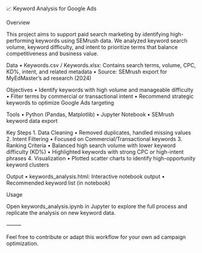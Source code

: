 📈 Keyword Analysis for Google Ads

Overview

This project aims to support paid search marketing by identifying high-performing keywords using SEMrush data. We analyzed keyword search volume, keyword difficulty, and intent to prioritize terms that balance competitiveness and business value.

Data
	•	Keywords.csv / Keywords.xlsx: Contains search terms, volume, CPC, KD%, intent, and related metadata
	•	Source: SEMrush export for MyEdMaster’s ad research (2024)

Objectives
	•	Identify keywords with high volume and manageable difficulty
	•	Filter terms by commercial or transactional intent
	•	Recommend strategic keywords to optimize Google Ads targeting

Tools
	•	Python (Pandas, Matplotlib)
	•	Jupyter Notebook
	•	SEMrush keyword data export

Key Steps
	1.	Data Cleaning
	•	Removed duplicates, handled missing values
	2.	Intent Filtering
	•	Focused on Commercial/Transactional keywords
	3.	Ranking Criteria
	•	Balanced high search volume with lower keyword difficulty (KD%)
	•	Highlighted keywords with strong CPC or high-intent phrases
	4.	Visualization
	•	Plotted scatter charts to identify high-opportunity keyword clusters

Output
	•	keywords_analysis.html: Interactive notebook output
	•	Recommended keyword list (in notebook)

Usage

Open keywords_analysis.ipynb in Jupyter to explore the full process and replicate the analysis on new keyword data.

⸻

Feel free to contribute or adapt this workflow for your own ad campaign optimization.
